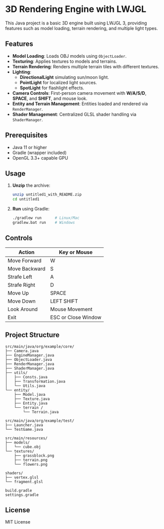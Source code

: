# 3D Rendering Engine with LWJGL

This Java project is a basic 3D engine built using LWJGL 3, providing features such as model loading, terrain rendering, and multiple light types.

## Features

- **Model Loading**: Loads OBJ models using `ObjectLoader`.
- **Texturing**: Applies textures to models and terrains.
- **Terrain Rendering**: Renders multiple terrain tiles with different textures.
- **Lighting**:
  - **DirectionalLight** simulating sun/moon light.
  - **PointLight** for localized light sources.
  - **SpotLight** for flashlight effects.
- **Camera Controls**: First-person camera movement with **W/A/S/D**, **SPACE**, and **SHIFT**, and mouse look.
- **Entity and Terrain Management**: Entities loaded and rendered via `RenderManager`.
- **Shader Management**: Centralized GLSL shader handling via `ShaderManager`.

## Prerequisites

- Java 11 or higher
- Gradle (wrapper included)
- OpenGL 3.3+ capable GPU

## Usage

1. **Unzip** the archive:
   ```bash
   unzip untitled1_with_README.zip
   cd untitled1
   ```
2. **Run** using Gradle:
   ```bash
   ./gradlew run      # Linux/Mac
   gradlew.bat run    # Windows
   ```

## Controls

| Action             | Key or Mouse          |
|--------------------|-----------------------|
| Move Forward       | W                     |
| Move Backward      | S                     |
| Strafe Left        | A                     |
| Strafe Right       | D                     |
| Move Up            | SPACE                 |
| Move Down          | LEFT SHIFT            |
| Look Around        | Mouse Movement        |
| Exit               | ESC or Close Window   |

## Project Structure

```
src/main/java/org/example/core/
├── Camera.java
├── EngineManager.java
├── ObjectLoader.java
├── RenderManager.java
├── ShaderManager.java
├── utils/
│   ├── Consts.java
│   ├── Transformation.java
│   └── Utils.java
└── entity/
    ├── Model.java
    ├── Texture.java
    ├── Entity.java
    └── terrain /
        └── Terrain.java

src/main/java/org/example/test/
├── Launcher.java
└── TestGame.java

src/main/resources/
├── models/
│   └── cube.obj
└── textures/
    ├── grassblock.png
    ├── terrain.png
    └── flowers.png

shaders/
├── vertex.glsl
└── fragment.glsl

build.gradle
settings.gradle
```

## License

MIT License

